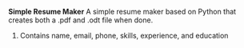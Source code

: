**Simple Resume Maker**
A simple resume maker based on Python that creates both a .pdf and .odt file when done.

1. Contains name, email, phone, skills, experience, and education